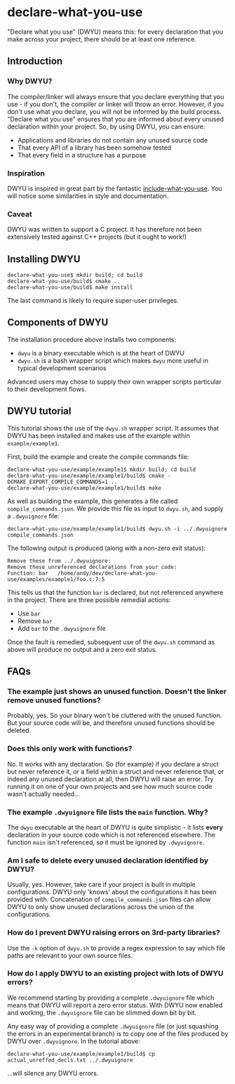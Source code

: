 # declare-what-you-use

"Declare what you use" (DWYU) means this: for every declaration that you make across your project, there should be at least one reference.

## Introduction

### Why DWYU?

The compiler/linker will always ensure that you declare everything that you use - if you don't, the compiler or linker will throw an error.
However, if you don't use what you declare, you will not be informed by the build process. "Declare what you use" ensures that you are
informed about every unused declaration within your project. So, by using DWYU, you can ensure:

* Applications and libraries do not contain any unused source code
* That every API of a library has been somehow tested
* That every field in a structure has a purpose

### Inspiration

DWYU is inspired in great part by the fantastic [include-what-you-use](https://include-what-you-use.org/). You will notice some similarities
in style and documentation.

### Caveat

DWYU was written to support a C project. It has therefore not been extensively tested against C++ projects (but it ought to work!)

## Installing DWYU

```
declare-what-you-use$ mkdir build; cd build
declare-what-you-use/build$ cmake ..
declare-what-you-use/build$ make install
```

The last command is likely to require super-user privileges.

## Components of DWYU

The installation procedure above installs two components:

* `dwyu` is a binary executable which is at the heart of DWYU
* `dwyu.sh` is a bash wrapper script which makes `dwyu` more useful in typical development scenarios

Advanced users may chose to supply their own wrapper scripts particular to their development flows.

## DWYU tutorial

This tutorial shows the use of the `dwyu.sh` wrapper script. It assumes that DWYU has been installed and makes use of the example within `example/example1`.

First, build the example and create the compile commands file:

```
declare-what-you-use/example/example1$ mkdir build; cd build
declare-what-you-use/example/example1/build$ cmake -DCMAKE_EXPORT_COMPILE_COMMANDS=1 ..
declare-what-you-use/example/example1/build$ make
```

As well as building the example, this generates a file called `compile_commands.json`. We provide this file as input to `dwyu.sh`, and supply a
`.dwyuignore` file:

```
declare-what-you-use/example/example1/build$ dwyu.sh -i ../.dwyuignore compile_commands.json
```

The following output is produced (along with a non-zero exit status):

```
Remove these from ../.dwyuignore:
Remove these unreferenced declarations from your code:
Function: bar   /home/andy/dev/declare-what-you-use/examples/example1/foo.c:7:5
```

This tells us that the function `bar` is declared, but not referenced anywhere in the project. There are three possible remedial actions:

* Use `bar`
* Remove `bar`
* Add `bar` to the `.dwyuignore` file

Once the fault is remedied, subsequent use of the `dwyu.sh` command as above will produce no output and a zero exit status.

## FAQs

### The example just shows an unused function. Doesn't the linker remove unused functions?

Probably, yes. So your binary won't be cluttered with the unused function. But your source code will be, and therefore unused functions
should be deleted.

### Does this only work with functions?

No. It works with any declaration. So (for example) if you declare a struct but never reference it, or a field within a struct and never
reference that, or indeed any unused declaration at all, then DWYU will raise an error. Try running it on one of your own projects and
see how much source code wasn't actually needed...

### The example `.dwyuignore` file lists the `main` function. Why?

The `dwyu` executable at the heart of DWYU is quite simplistic - it lists **every** declaration in your source code which is not
referenced elsewhere. The function `main` isn't referenced, so it must be ignored by `.dwyuignore`.

### Am I safe to delete every unused declaration identified by DWYU?

Usually, yes. However, take care if your project is built in multiple configurations. DWYU only 'knows' about the configurations it has
been provided with. Concatenation of `compile_commands.json` files can allow DWYU to only show unused declarations across the union
of the configurations.

### How do I prevent DWYU raising errors on 3rd-party libraries?

Use the `-k` option of `dwyu.sh` to provide a regex expression to say which file paths are relevant to your own source files.

### How do I apply DWYU to an existing project with lots of DWYU errors?

We recommend starting by providing a complete `.dwyuignore` file which means that DWYU will report a zero error status. With DWYU now
enabled and working, the `.dwyuignore` file can be slimmed down bit by bit.

Any easy way of providing a complete `.dwyuignore` file (or just squashing the errors in an experimental branch) is to copy one of the files
produced by DWYU over `.dwyuignore`. In the tutorial above:

```
declare-what-you-use/example/example1/build$ cp actual_unreffed_decls.txt ../.dwyuignore
```

...will silence any DWYU errors.
